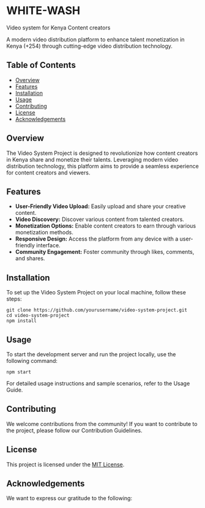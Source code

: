 # WHITE-WASH
 Video system for Kenya Content creators

A modern video distribution platform to enhance talent monetization in Kenya (+254) through cutting-edge video distribution technology.

## Table of Contents

- [Overview](#overview)
- [Features](#features)
- [Installation](#installation)
- [Usage](#usage)
- [Contributing](#contributing)
- [License](#license)
- [Acknowledgements](#acknowledgements)

## Overview

The Video System Project is designed to revolutionize how content creators in Kenya share and monetize their talents. Leveraging modern video distribution technology, this platform aims to provide a seamless experience for content creators and viewers.

## Features

- **User-Friendly Video Upload:** Easily upload and share your creative content.
- **Video Discovery:** Discover various content from talented creators.
- **Monetization Options:** Enable content creators to earn through various monetization methods.
- **Responsive Design:** Access the platform from any device with a user-friendly interface.
- **Community Engagement:** Foster community through likes, comments, and shares.

## Installation

To set up the Video System Project on your local machine, follow these steps:

```
git clone https://github.com/yourusername/video-system-project.git
cd video-system-project
npm install
```
## Usage

To start the development server and run the project locally, use the following command:
```
npm start
```
For detailed usage instructions and sample scenarios, refer to the Usage Guide.

## Contributing

We welcome contributions from the community! If you want to contribute to the project, please follow our Contribution Guidelines.

## License

This project is licensed under the [MIT License](#1).

## Acknowledgements

We want to express our gratitude to the following:
